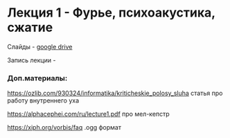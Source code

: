 # Лекция 1 - Фурье, психоакустика, сжатие

Слайды - [google drive](https://docs.google.com/presentation/d/1-MTTRLxDWWN95thOqYWfardYY7H8LySP/edit?usp=sharing&ouid=116385375708859011313&rtpof=true&sd=true)

Запись лекции - 

### Доп.материалы:

https://ozlib.com/930324/informatika/kriticheskie_polosy_sluha статья про работу внутреннего уха

https://alphacephei.com/ru/lecture1.pdf про мел-кепстр

https://xiph.org/vorbis/faq .ogg формат
